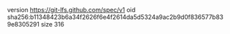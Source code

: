 version https://git-lfs.github.com/spec/v1
oid sha256:b11348423b6a34f2626f6e4f2614da5d5324a9ac2b9d0f836577b839e8305291
size 316
